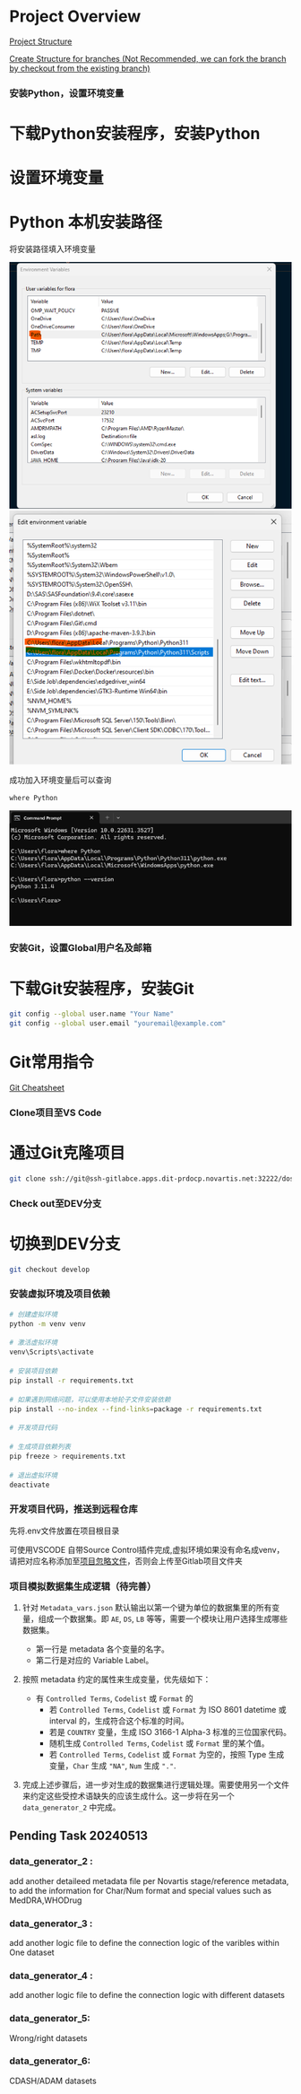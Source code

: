 Project Overview
================
[Project Structure](<docs/Project Structure.MD>)

[Create Structure for branches (Not Recommended, we can fork the branch by checkout from the existing branch)](scripts/create_project_structure.py)


### 安装Python，设置环境变量
# 下载Python安装程序，安装Python
# 设置环境变量
# Python 本机安装路径

将安装路径填入环境变量

![环境变量 Step 1](<docs/Project instruction/image.png>)
![环境变量 Step 2](<docs/Project instruction/image-1.png>)

成功加入环境变量后可以查询
```bash
where Python
```
![安装路径](<docs/Project instruction/image-2.png>)

### 安装Git，设置Global用户名及邮箱

# 下载Git安装程序，安装Git
```bash
git config --global user.name "Your Name"
git config --global user.email "youremail@example.com"
```
# Git常用指令
[Git Cheatsheet](<docs/Git Knowledge Sharing/git-cheat-sheet-education.pdf>)

### Clone项目至VS Code

# 通过Git克隆项目
```bash
git clone ssh://git@ssh-gitlabce.apps.dit-prdocp.novartis.net:32222/dos/ddf.git
```

### Check out至DEV分支

# 切换到DEV分支
```bash
git checkout develop
```

### 安装虚拟环境及项目依赖

```bash
# 创建虚拟环境
python -m venv venv

# 激活虚拟环境
venv\Scripts\activate

# 安装项目依赖
pip install -r requirements.txt

# 如果遇到网络问题，可以使用本地轮子文件安装依赖
pip install --no-index --find-links=package -r requirements.txt

# 开发项目代码

# 生成项目依赖列表
pip freeze > requirements.txt

# 退出虚拟环境
deactivate
```

### 开发项目代码，推送到远程仓库
先将.env文件放置在项目根目录

可使用VSCODE 自带Source Control插件完成,虚拟环境如果没有命名成venv，请把对应名称添加至[项目忽略文件](.gitignore)，否则会上传至Gitlab项目文件夹


### 项目模拟数据集生成逻辑（待完善）

1. 针对 `Metadata_vars.json` 默认输出以第一个键为单位的数据集里的所有变量，组成一个数据集。即 `AE`, `DS`, `LB` 等等，需要一个模块让用户选择生成哪些数据集。

   - 第一行是 metadata 各个变量的名字。
   - 第二行是对应的 Variable Label。

2. 按照 metadata 约定的属性来生成变量，优先级如下：

   - 有 `Controlled Terms`, `Codelist` 或 `Format` 的
     - 若 `Controlled Terms`, `Codelist` 或 `Format` 为 ISO 8601 datetime 或 interval 的，生成符合这个标准的时间。
     - 若是 `COUNTRY` 变量，生成 ISO 3166-1 Alpha-3 标准的三位国家代码。
     - 随机生成 `Controlled Terms`, `Codelist` 或 `Format` 里的某个值。
     - 若 `Controlled Terms`, `Codelist` 或 `Format` 为空的，按照 Type 生成变量，`Char` 生成 `"NA"`, `Num` 生成 `"."`.

3. 完成上述步骤后，进一步对生成的数据集进行逻辑处理。需要使用另一个文件来约定这些受控术语缺失的应该生成什么。这一步将在另一个 `data_generator_2` 中完成。


## Pending Task 20240513
### data_generator_2 :
add another detaileed metadata file per Novartis stage/reference metadata, to add the information for Char/Num format and special values such as MedDRA,WHODrug

### data_generator_3 :
add another logic file to define the connection logic of the varibles within One dataset

### data_generator_4 :
add another logic file to define the connection logic with different datasets

### data_generator_5:
Wrong/right datasets

### data_generator_6:
CDASH/ADAM datasets

